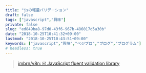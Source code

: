 ```yaml
---
title: "jsの軽量バリデーション"
draft: false
tags: ["javascript","興味"]
private: false
slug: "ed849ba8-97d0-43f6-967b-486017d5a30b"
date: "2018-10-25T10:41:32+09:00"
lastmod: "2018-10-25T10:43:51+09:00"
keywords: ["javascript","興味","ベジプロ","プログ","プログラム"]
# headless: true
---
```


> [imbrn/v8n: ☑️ JavaScript fluent validation library](https://github.com/imbrn/v8n)

